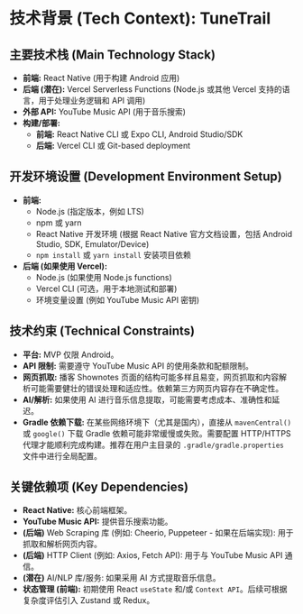 # 技术背景 (Tech Context): TuneTrail

## 主要技术栈 (Main Technology Stack)

*   **前端:** React Native (用于构建 Android 应用)
*   **后端 (潜在):** Vercel Serverless Functions (Node.js 或其他 Vercel 支持的语言，用于处理业务逻辑和 API 调用)
*   **外部 API:** YouTube Music API (用于音乐搜索)
*   **构建/部署:**
    *   **前端:** React Native CLI 或 Expo CLI, Android Studio/SDK
    *   **后端:** Vercel CLI 或 Git-based deployment

## 开发环境设置 (Development Environment Setup)

*   **前端:**
    *   Node.js (指定版本，例如 LTS)
    *   npm 或 yarn
    *   React Native 开发环境 (根据 React Native 官方文档设置，包括 Android Studio, SDK, Emulator/Device)
    *   `npm install` 或 `yarn install` 安装项目依赖
*   **后端 (如果使用 Vercel):**
    *   Node.js (如果使用 Node.js functions)
    *   Vercel CLI (可选，用于本地测试和部署)
    *   环境变量设置 (例如 YouTube Music API 密钥)

## 技术约束 (Technical Constraints)

*   **平台:** MVP 仅限 Android。
*   **API 限制:** 需要遵守 YouTube Music API 的使用条款和配额限制。
*   **网页抓取:** 播客 Shownotes 页面的结构可能多样且易变，网页抓取和内容解析可能需要健壮的错误处理和适应性。依赖第三方网页内容存在不确定性。
*   **AI/解析:** 如果使用 AI 进行音乐信息提取，可能需要考虑成本、准确性和延迟。
*   **Gradle 依赖下载:** 在某些网络环境下（尤其是国内），直接从 `mavenCentral()` 或 `google()` 下载 Gradle 依赖可能非常缓慢或失败。需要配置 HTTP/HTTPS 代理才能顺利完成构建。推荐在用户主目录的 `.gradle/gradle.properties` 文件中进行全局配置。

## 关键依赖项 (Key Dependencies)

*   **React Native:** 核心前端框架。
*   **YouTube Music API:** 提供音乐搜索功能。
*   **(后端)** Web Scraping 库 (例如: Cheerio, Puppeteer - 如果在后端实现): 用于抓取和解析网页内容。
 *   **(后端)** HTTP Client (例如: Axios, Fetch API): 用于与 YouTube Music API 通信。
 *   **(潜在)** AI/NLP 库/服务: 如果采用 AI 方式提取音乐信息。
 *   **状态管理 (前端):** 初期使用 React `useState` 和/或 `Context API`。后续可根据复杂度评估引入 Zustand 或 Redux。
